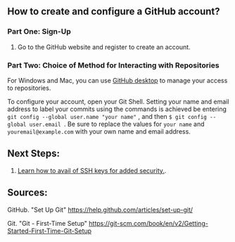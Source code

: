 ## How to create and configure a GitHub account?


### Part One: Sign-Up

1. Go to the GitHub website and register to create an account.  <!-- Isn't there something we can add about student accounts and free hosting? -->


### Part Two: Choice of Method for Interacting with Repositories

For Windows and Mac, you can use [GitHub desktop](https://desktop.github.com/) to  manage your access to repositories.


To configure your account, open your Git Shell. Setting your name and email address to label your commits using the commands is achieved be entering `git config --global user.name "your name"` , and then `$ git config --global user.email `.  Be sure to replace the values for `your name` and `youremail@example.com` with your own name and email address.


## Next Steps:

1. [Learn how to avail of SSH keys for added security.](https://github.com/src-its/ca-web/blob/master/content/git_ssh-setup.md).

## Sources:

GitHub. "Set Up Git" https://help.github.com/articles/set-up-git/

Git. "Git - First-Time Setup"  https://git-scm.com/book/en/v2/Getting-Started-First-Time-Git-Setup

